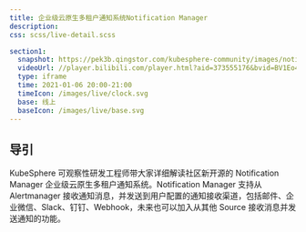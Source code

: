 ```yaml
---
title: 企业级云原生多租户通知系统Notification Manager
description:
css: scss/live-detail.scss

section1:
  snapshot: https://pek3b.qingstor.com/kubesphere-community/images/notification-kubesphere.jpeg
  videoUrl: //player.bilibili.com/player.html?aid=373555176&bvid=BV1Eo4y1f7Mi&cid=277936370&page=1&high_quality=1
  type: iframe
  time: 2021-01-06 20:00-21:00
  timeIcon: /images/live/clock.svg
  base: 线上
  baseIcon: /images/live/base.svg
---
```


## 导引

KubeSphere 可观察性研发工程师带大家详细解读社区新开源的 Notification Manager 企业级云原生多租户通知系统。Notification Manager 支持从 Alertmanager 接收通知消息，并发送到用户配置的通知接收渠道，包括邮件、企业微信、Slack、钉钉、Webhook，未来也可以加入从其他 Source 接收消息并发送通知的功能。
